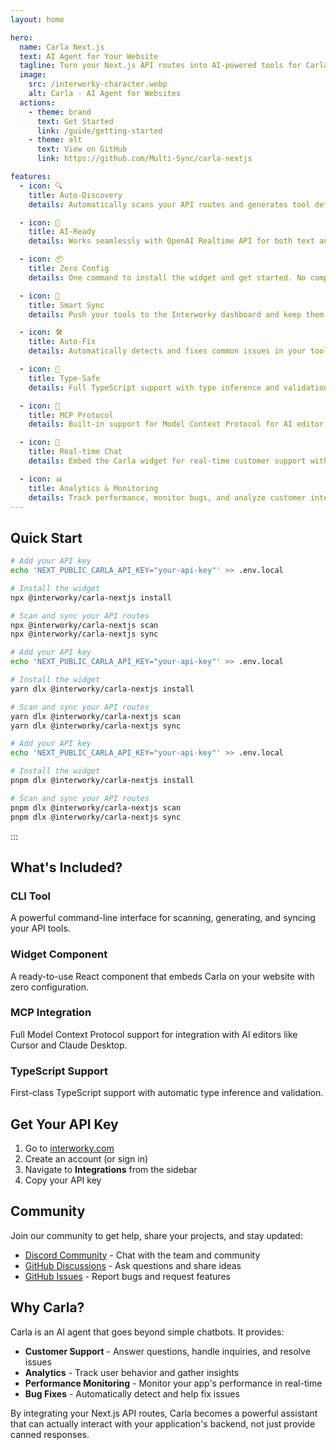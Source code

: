```yaml
---
layout: home

hero:
  name: Carla Next.js
  text: AI Agent for Your Website
  tagline: Turn your Next.js API routes into AI-powered tools for Carla - Customer Support + Analytics + Performance Monitoring + Bug Fixes
  image:
    src: /interworky-character.webp
    alt: Carla - AI Agent for Websites
  actions:
    - theme: brand
      text: Get Started
      link: /guide/getting-started
    - theme: alt
      text: View on GitHub
      link: https://github.com/Multi-Sync/carla-nextjs

features:
  - icon: 🔍
    title: Auto-Discovery
    details: Automatically scans your API routes and generates tool definitions using TypeScript AST analysis.

  - icon: 🤖
    title: AI-Ready
    details: Works seamlessly with OpenAI Realtime API for both text and voice interactions.

  - icon: 📦
    title: Zero Config
    details: One command to install the widget and get started. No complex configuration needed.

  - icon: 🔄
    title: Smart Sync
    details: Push your tools to the Interworky dashboard and keep them in sync effortlessly.

  - icon: 🛠️
    title: Auto-Fix
    details: Automatically detects and fixes common issues in your tool definitions.

  - icon: 🎯
    title: Type-Safe
    details: Full TypeScript support with type inference and validation.

  - icon: 🚀
    title: MCP Protocol
    details: Built-in support for Model Context Protocol for AI editor integration.

  - icon: 💬
    title: Real-time Chat
    details: Embed the Carla widget for real-time customer support with access to your APIs.

  - icon: 📊
    title: Analytics & Monitoring
    details: Track performance, monitor bugs, and analyze customer interactions.
---
```


## Quick Start


```bash [npm]
# Add your API key
echo 'NEXT_PUBLIC_CARLA_API_KEY="your-api-key"' >> .env.local

# Install the widget
npx @interworky/carla-nextjs install

# Scan and sync your API routes
npx @interworky/carla-nextjs scan
npx @interworky/carla-nextjs sync
```

```bash [yarn]
# Add your API key
echo 'NEXT_PUBLIC_CARLA_API_KEY="your-api-key"' >> .env.local

# Install the widget
yarn dlx @interworky/carla-nextjs install

# Scan and sync your API routes
yarn dlx @interworky/carla-nextjs scan
yarn dlx @interworky/carla-nextjs sync
```

```bash [pnpm]
# Add your API key
echo 'NEXT_PUBLIC_CARLA_API_KEY="your-api-key"' >> .env.local

# Install the widget
pnpm dlx @interworky/carla-nextjs install

# Scan and sync your API routes
pnpm dlx @interworky/carla-nextjs scan
pnpm dlx @interworky/carla-nextjs sync
```

:::

## What's Included?

### CLI Tool
A powerful command-line interface for scanning, generating, and syncing your API tools.

### Widget Component
A ready-to-use React component that embeds Carla on your website with zero configuration.

### MCP Integration
Full Model Context Protocol support for integration with AI editors like Cursor and Claude Desktop.

### TypeScript Support
First-class TypeScript support with automatic type inference and validation.

## Get Your API Key

1. Go to [interworky.com](https://interworky.com)
2. Create an account (or sign in)
3. Navigate to **Integrations** from the sidebar
4. Copy your API key

## Community

Join our community to get help, share your projects, and stay updated:

- [Discord Community](https://discord.com/invite/YHmsekzMV5) - Chat with the team and community
- [GitHub Discussions](https://github.com/Multi-Sync/carla-nextjs/discussions) - Ask questions and share ideas
- [GitHub Issues](https://github.com/Multi-Sync/carla-nextjs/issues) - Report bugs and request features

## Why Carla?

Carla is an AI agent that goes beyond simple chatbots. It provides:

- **Customer Support** - Answer questions, handle inquiries, and resolve issues
- **Analytics** - Track user behavior and gather insights
- **Performance Monitoring** - Monitor your app's performance in real-time
- **Bug Fixes** - Automatically detect and help fix issues

By integrating your Next.js API routes, Carla becomes a powerful assistant that can actually interact with your application's backend, not just provide canned responses.
